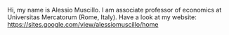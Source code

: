 Hi,
my name is Alessio Muscillo.
I am associate professor of economics at Universitas Mercatorum (Rome, Italy).
Have a look at my website: https://sites.google.com/view/alessiomuscillo/home
